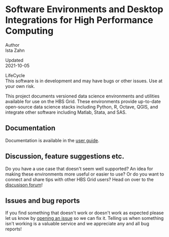 # Software Environments and Desktop Integrations for High Performance Computing

Author  
Ista Zahn

Updated  
2021-10-05

LifeCycle  
This software is in development and may have bugs or other issues. Use at your own risk.

This project documents versioned data science environments and utilities available for use on the HBS Grid. 
These environments provide up-to-date open-source data science stacks including Python, R, Octave, QGIS, and 
integrate other software including Matlab, Stata, and SAS. 

## Documentation

Documentation is available in the [user guide](https://hbs-rcs.github.io/hbsgrid-docs/userguide/html/userguide/html).

## Discussion, feature suggestions etc.

Do you have a use case that doesn't seem well supported? An idea for making these environments more useful or easier to use?
Or do you want to connect and share tips with other HBS Grid users? Head on over to the
[discusison forum](https://github.com/hbs-rcs/hbsgrid-docs/discussions)!

## Issues and bug reports

If you find something that doesn't work or doesn't work as expected please let us know by 
[opening an issue](https://github.com/hbs-rcs/hbsgrid-docs/issues) so we can fix it. Telling
us when something isn't working is a valuable service and we appreciate any and all bug reports!
